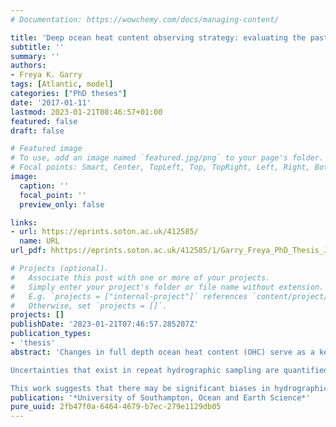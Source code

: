 ```yaml
---
# Documentation: https://wowchemy.com/docs/managing-content/

title: 'Deep ocean heat content observing strategy: evaluating the past and preparing for the future'
subtitle: ''
summary: ''
authors:
- Freya K. Garry
tags: [Atlantic, model]
categories: ["PhD theses"]
date: '2017-01-11'
lastmod: 2023-01-21T08:46:57+01:00
featured: false
draft: false

# Featured image
# To use, add an image named `featured.jpg/png` to your page's folder.
# Focal points: Smart, Center, TopLeft, Top, TopRight, Left, Right, BottomLeft, Bottom, BottomRight.
image:
  caption: ''
  focal_point: ''
  preview_only: false

links:
- url: https://eprints.soton.ac.uk/412585/
  name: URL
url_pdf: hhttps://eprints.soton.ac.uk/412585/1/Garry_Freya_PhD_Thesis_June_17.pdf

# Projects (optional).
#   Associate this post with one or more of your projects.
#   Simply enter your project's folder or file name without extension.
#   E.g. `projects = ["internal-project"]` references `content/project/deep-learning/index.md`.
#   Otherwise, set `projects = []`.
projects: []
publishDate: '2023-01-21T07:46:57.285207Z'
publication_types:
- 'thesis'
abstract: 'Changes in full depth ocean heat content (OHC) serve as a key metric of climate change with accurate measurements vital to reduce uncertainties in other climate metrics such as the planetary energy imbalance and to improve global and re- gional sea level rise prediction. The below 2000 m ocean experiences low frequency sampling in time and space; over the last 30 years hydrographic ship transects were typically repeated every 5 - 10 years, covering a small fraction of the oceans.

Uncertainties that exist in repeat hydrographic sampling are quantified here by deploying a pseudo hydrographic sampling array in high resolution ocean model output. Through comparison to the complete model output, this work presents an estimation of temporal and spatial biases that may exist in calculations of decadal OHC change below 2000 m from hydrographic sampling. In addition, longer times- cale changes in OHC and its spatial variations are revealed using centennial length simulations from four coupled climate models. The spatial structure and depth structure of OHC change are evaluated in anthropogenically unforced and forced scenarios to identify key regions and depths for future deep OHC observing.

This work suggests that there may be significant biases in hydrographic sampling in the upper deep ocean such that during the period 1990 - 2010 only around a third to a half of the magnitude of the OHC warming trend was captured by hydrography between 2000 - 2700 m. Biases are much smaller below 3500 m, but still differ in magnitude regionally, with spatial and temporal biases dominating in different basins. On average 82% of the trend between 2000 m and the seafloor is captured by hydrographic style sampling. Past and future coupled climate model scenarios suggest that decadal ocean heat content change experiences the largest variations across the Southern and Atlantic Oceans. This work clearly motivates the deployment of a deep ocean observing strategy with higher temporal and spatial resolution than current hydrography, especially between 2000 - 4000 m, and with particularly high resolution sampling in the Southern and Atlantic Oceans.'
publication: '*University of Southampton, Ocean and Earth Science*'
pure_uuid: 2fb47f0a-6464-4679-b7ec-279e1129db05
---
```

